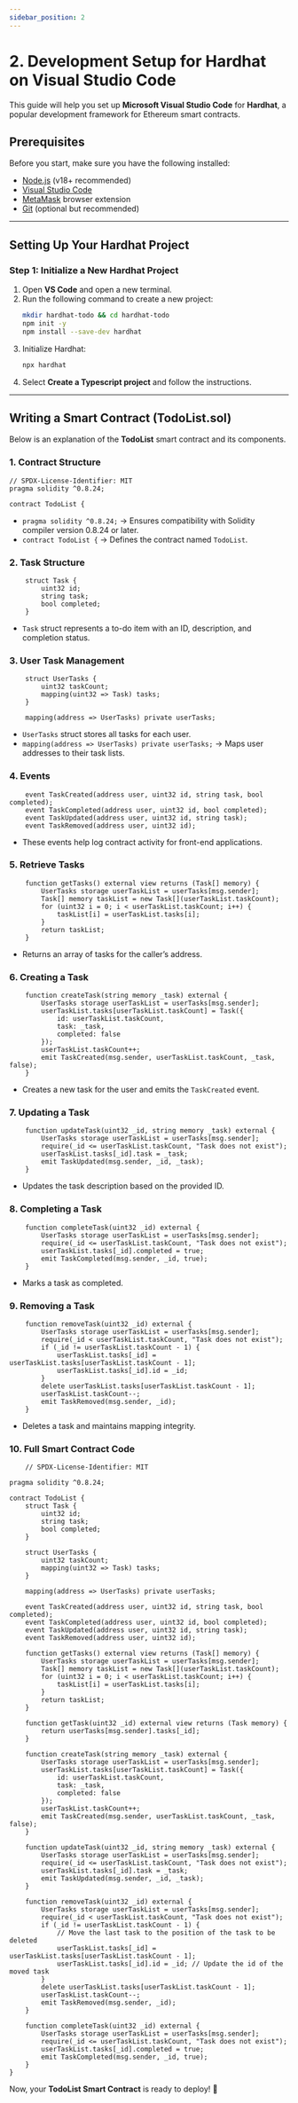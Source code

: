 ```yaml
---
sidebar_position: 2
---
```


# 2. Development Setup for Hardhat on Visual Studio Code

This guide will help you set up **Microsoft Visual Studio Code** for **Hardhat**, a popular development framework for Ethereum smart contracts.

## Prerequisites
Before you start, make sure you have the following installed:
- [Node.js](https://nodejs.org/en/download/) (v18+ recommended)
- [Visual Studio Code](https://code.visualstudio.com/)
- [MetaMask](https://metamask.io/) browser extension
- [Git](https://git-scm.com/downloads) (optional but recommended)

---

## Setting Up Your Hardhat Project

### Step 1: Initialize a New Hardhat Project
1. Open **VS Code** and open a new terminal.
2. Run the following command to create a new project:
   ```sh
   mkdir hardhat-todo && cd hardhat-todo
   npm init -y
   npm install --save-dev hardhat
   ```
3. Initialize Hardhat:
   ```sh
   npx hardhat
   ```
4. Select **Create a Typescript project** and follow the instructions.

---

## Writing a Smart Contract (TodoList.sol)

Below is an explanation of the **TodoList** smart contract and its components.

### **1. Contract Structure**
```solidity
// SPDX-License-Identifier: MIT
pragma solidity ^0.8.24;

contract TodoList {
```
- `pragma solidity ^0.8.24;` → Ensures compatibility with Solidity compiler version 0.8.24 or later.
- `contract TodoList {` → Defines the contract named `TodoList`.

### **2. Task Structure**
```solidity
    struct Task {
        uint32 id;
        string task;
        bool completed;
    }
```
- `Task` struct represents a to-do item with an ID, description, and completion status.

### **3. User Task Management**
```solidity
    struct UserTasks {
        uint32 taskCount;
        mapping(uint32 => Task) tasks;
    }

    mapping(address => UserTasks) private userTasks;
```
- `UserTasks` struct stores all tasks for each user.
- `mapping(address => UserTasks) private userTasks;` → Maps user addresses to their task lists.

### **4. Events**
```solidity
    event TaskCreated(address user, uint32 id, string task, bool completed);
    event TaskCompleted(address user, uint32 id, bool completed);
    event TaskUpdated(address user, uint32 id, string task);
    event TaskRemoved(address user, uint32 id);
```
- These events help log contract activity for front-end applications.

### **5. Retrieve Tasks**
```solidity
    function getTasks() external view returns (Task[] memory) {
        UserTasks storage userTaskList = userTasks[msg.sender];
        Task[] memory taskList = new Task[](userTaskList.taskCount);
        for (uint32 i = 0; i < userTaskList.taskCount; i++) {
            taskList[i] = userTaskList.tasks[i];
        }
        return taskList;
    }
```
- Returns an array of tasks for the caller’s address.

### **6. Creating a Task**
```solidity
    function createTask(string memory _task) external {
        UserTasks storage userTaskList = userTasks[msg.sender];
        userTaskList.tasks[userTaskList.taskCount] = Task({
            id: userTaskList.taskCount,
            task: _task,
            completed: false
        });
        userTaskList.taskCount++;
        emit TaskCreated(msg.sender, userTaskList.taskCount, _task, false);
    }
```
- Creates a new task for the user and emits the `TaskCreated` event.

### **7. Updating a Task**
```solidity
    function updateTask(uint32 _id, string memory _task) external {
        UserTasks storage userTaskList = userTasks[msg.sender];
        require(_id <= userTaskList.taskCount, "Task does not exist");
        userTaskList.tasks[_id].task = _task;
        emit TaskUpdated(msg.sender, _id, _task);
    }
```
- Updates the task description based on the provided ID.

### **8. Completing a Task**
```solidity
    function completeTask(uint32 _id) external {
        UserTasks storage userTaskList = userTasks[msg.sender];
        require(_id <= userTaskList.taskCount, "Task does not exist");
        userTaskList.tasks[_id].completed = true;
        emit TaskCompleted(msg.sender, _id, true);
    }
```
- Marks a task as completed.

### **9. Removing a Task**
```solidity
    function removeTask(uint32 _id) external {
        UserTasks storage userTaskList = userTasks[msg.sender];
        require(_id < userTaskList.taskCount, "Task does not exist");
        if (_id != userTaskList.taskCount - 1) {
            userTaskList.tasks[_id] = userTaskList.tasks[userTaskList.taskCount - 1];
            userTaskList.tasks[_id].id = _id;
        }
        delete userTaskList.tasks[userTaskList.taskCount - 1];
        userTaskList.taskCount--;
        emit TaskRemoved(msg.sender, _id);
    }
```
- Deletes a task and maintains mapping integrity.

### **10. Full Smart Contract Code**
```solidity
    // SPDX-License-Identifier: MIT

pragma solidity ^0.8.24;

contract TodoList {
    struct Task {
        uint32 id;
        string task;
        bool completed;
    }

    struct UserTasks {
        uint32 taskCount;
        mapping(uint32 => Task) tasks;
    }

    mapping(address => UserTasks) private userTasks;

    event TaskCreated(address user, uint32 id, string task, bool completed);
    event TaskCompleted(address user, uint32 id, bool completed);
    event TaskUpdated(address user, uint32 id, string task);
    event TaskRemoved(address user, uint32 id);

    function getTasks() external view returns (Task[] memory) {
        UserTasks storage userTaskList = userTasks[msg.sender];
        Task[] memory taskList = new Task[](userTaskList.taskCount);
        for (uint32 i = 0; i < userTaskList.taskCount; i++) {
            taskList[i] = userTaskList.tasks[i];
        }
        return taskList;
    }

    function getTask(uint32 _id) external view returns (Task memory) {
        return userTasks[msg.sender].tasks[_id];
    }

    function createTask(string memory _task) external {
        UserTasks storage userTaskList = userTasks[msg.sender];
        userTaskList.tasks[userTaskList.taskCount] = Task({
            id: userTaskList.taskCount,
            task: _task,
            completed: false
        });
        userTaskList.taskCount++;
        emit TaskCreated(msg.sender, userTaskList.taskCount, _task, false);
    }

    function updateTask(uint32 _id, string memory _task) external {
        UserTasks storage userTaskList = userTasks[msg.sender];
        require(_id <= userTaskList.taskCount, "Task does not exist");
        userTaskList.tasks[_id].task = _task;
        emit TaskUpdated(msg.sender, _id, _task);
    }

    function removeTask(uint32 _id) external {
        UserTasks storage userTaskList = userTasks[msg.sender];
        require(_id < userTaskList.taskCount, "Task does not exist");
        if (_id != userTaskList.taskCount - 1) {
            // Move the last task to the position of the task to be deleted
            userTaskList.tasks[_id] = userTaskList.tasks[userTaskList.taskCount - 1];
            userTaskList.tasks[_id].id = _id; // Update the id of the moved task
        }
        delete userTaskList.tasks[userTaskList.taskCount - 1];
        userTaskList.taskCount--;
        emit TaskRemoved(msg.sender, _id);
    }

    function completeTask(uint32 _id) external {
        UserTasks storage userTaskList = userTasks[msg.sender];
        require(_id <= userTaskList.taskCount, "Task does not exist");
        userTaskList.tasks[_id].completed = true;
        emit TaskCompleted(msg.sender, _id, true);
    }
}
```
Now, your **TodoList Smart Contract** is ready to deploy! 🚀
